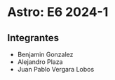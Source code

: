 # Astro: E6 2024-1

## Integrantes
- Benjamin Gonzalez
- Alejandro Plaza
- Juan Pablo Vergara Lobos
